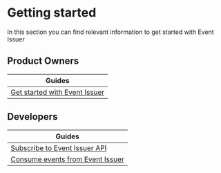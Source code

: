 # Getting started

In this section you can find relevant information to get started with Event Issuer

## Product Owners

| Guides                                                              |
| ------------------------------------------------------------------- |
| [Get started with Event Issuer](./get-started-with-event-issuer.md) |

## Developers

| Guides                                                                    |
| ------------------------------------------------------------------------- |
| [Subscribe to Event Issuer API](./subscribe-to-event-issuer.md)           |
| [Consume events from Event Issuer](./consume-events-from-event-issuer.md) |
